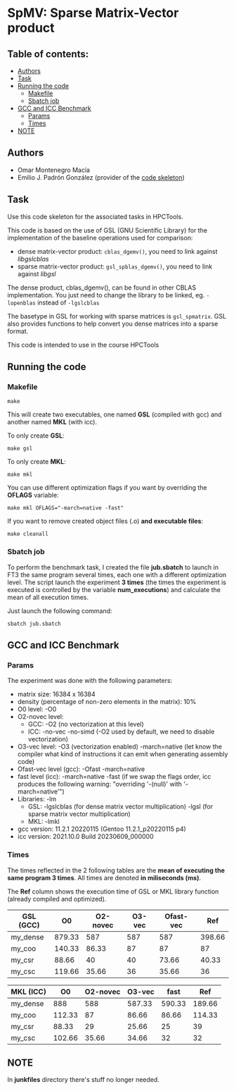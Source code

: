 # SpMV: Sparse Matrix-Vector product
## Table of contents:

- [Authors](#authors)
- [Task](#task)
- [Running the code](#running-the-code)
  - [Makefile](#makefile)
  - [Sbatch job](#sbatch-job)
- [GCC and ICC Benchmark](#gcc-and-icc-benchmark)
  - [Params](#params)
  - [Times](#times)
- [NOTE](#note)

## Authors

- Omar Montenegro Macía
- Emilio J. Padrón González (provider of the [code skeleton](https://gitlab.citic.udc.es/emilio.padron/spmv))

## Task

Use this code skeleton for the associated tasks in HPCTools.

This code is based on the use of GSL (GNU Scientific Library) for the
implementation of the baseline operations used for comparison:
- dense matrix-vector product: `cblas_dgemv()`, you need to link against *libgslcblas*
- sparse matrix-vector product: `gsl_spblas_dgemv()`, you need to link against *libgsl*

The dense product, cblas_dgemv(), can be found in other CBLAS
implementation. You just need to change the library to be linked,
eg. `-lopenblas` instead of `-lgslcblas`

The basetype in GSL for working with sparse matrices is `gsl_spmatrix`.
GSL also provides functions to help convert you dense matrices into a sparse format.

This code is intended to use in the course HPCTools

## Running the code

### Makefile
~~~shell
make
~~~

This will create two executables, one named **GSL** (compiled with gcc) and another named **MKL** (with icc).

To only create **GSL**:

~~~shell
make gsl
~~~

To only create **MKL**:

~~~shell
make mkl
~~~

You can use different optimization flags if you want by overriding the **OFLAGS** variable:

~~~shell
make mkl OFLAGS="-march=native -fast"
~~~

If you want to remove created object files (.o) **and executable files**:

~~~shell
make cleanall
~~~

### Sbatch job

To perform the benchmark task, I created the file **jub.sbatch** to launch in FT3 the same program several times, each one with a different optimization level. The script launch the experiment **3 times** (the times the experiment is executed is controlled by the variable **num_executions**) and calculate the mean of all execution times.

Just launch the following command:

~~~shell
sbatch jub.sbatch
~~~

## GCC and ICC Benchmark

### Params 

The experiment was done with the following parameters:
- matrix size: 16384 x 16384
- density (percentage of non-zero elements in the matrix): 10%
- O0 level: -O0
- O2-novec level:
  - GCC: -O2 (no vectorization at this level)
  - ICC: -no-vec -no-simd (-O2 used by default, we need to disable vectorization)
- O3-vec level: -O3 (vectorization enabled) -march=native (let know the compiler what kind of instructions it can emit when generating assembly code)
- Ofast-vec level (gcc): -Ofast -march=native
- fast level (icc): -march=native -fast (if we swap the flags order, icc produces the following warning: "overriding '-(null)' with '-march=native'")
- Libraries: -lm
  - GSL: -lgslcblas (for dense matrix vector multiplication) -lgsl (for sparse matrix vector multiplication)
  - MKL: -lmkl
- gcc version: 11.2.1 20220115 (Gentoo 11.2.1_p20220115 p4)
- icc version: 2021.10.0 Build 20230609_000000

### Times

The times reflected in the 2 following tables are the **mean of executing the same program 3 times**. All times are denoted **in miliseconds (ms)**.

The **Ref** column shows the execution time of GSL or MKL library function (already compiled and optimized).

| **GSL (GCC)** | O0  | O2-novec | O3-vec | Ofast-vec | Ref             |
| ------------- | --- | -------- | ------ | --------- | --------------- |
| my_dense      | 879.33 | 587      | 587    | 587       | 398.66 |
| my_coo        | 140.33 | 86.33       | 87     | 87        | 87     |
| my_csr        | 88.66  | 40       | 40     | 73.66        | 40.33     |
| my_csc        | 119.66 | 35.66       | 36     | 35.66        | 36     |

| **MKL (ICC)** | O0  | O2-novec | O3-vec | fast | Ref             |
| ------------- | --- | -------- | ------ | ---- | --------------- |
| my_dense      | 888 | 588      | 587.33    | 590.33  | 189.66 |
| my_coo        | 112.33 | 87       | 86.66     | 86.66   | 114.33 |
| my_csr        | 88.33  | 29       | 25.66     | 25   | 39     |
| my_csc        | 102.66 | 35.66       | 34.66     | 32   | 32  |

## NOTE

In **junkfiles** directory there's stuff no longer needed.
